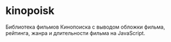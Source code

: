 # kinopoisk
Библиотека фильмов Кинопоиска с выводом обложки фильма, рейтинга, жанра и длительности фильма на JavaScript.
